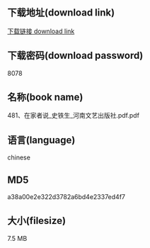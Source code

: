 ## 下载地址(download link)
[下载链接 download link](https://voluble-croquembouche-d321dc.netlify.app/?s=481%E3%80%81%E5%9C%A8%E5%AE%B6%E8%80%85%E8%AF%B4_%E5%8F%B2%E9%93%81%E7%94%9F_%E6%B2%B3%E5%8D%97%E6%96%87%E8%89%BA%E5%87%BA%E7%89%88%E7%A4%BE.pdf)

## 下载密码(download password)
8078

## 名称(book name)
481、在家者说_史铁生_河南文艺出版社.pdf.pdf

## 语言(language)
chinese

## MD5
a38a00e2e322d3782a6bd4e2337ed4f7

## 大小(filesize)
7.5 MB
